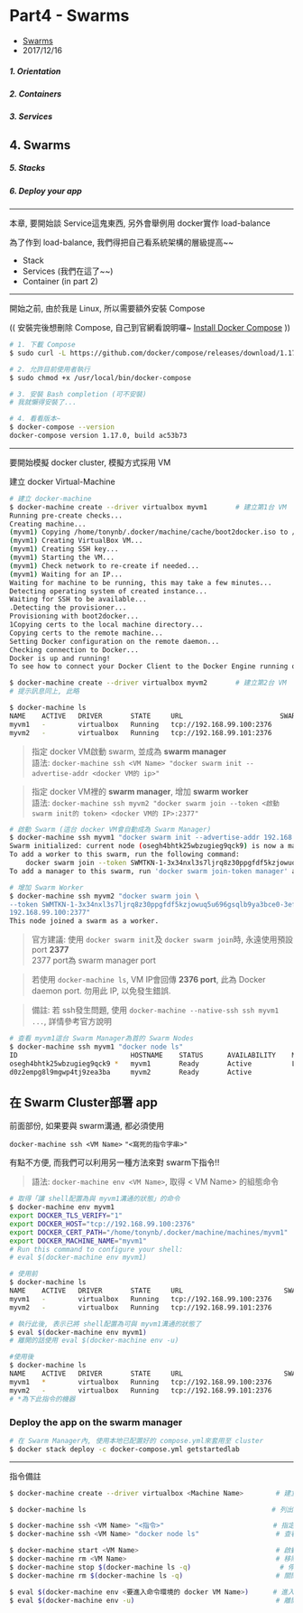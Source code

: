 # Part4 - Swarms
- [Swarms](https://docs.docker.com/get-started/part4/)
- 2017/12/16

##### 1. Orientation 
##### 2. Containers 
##### 3. Services
## 4. Swarms 
##### 5. Stacks 
##### 6. Deploy your app

---

本章, 要開始談 Service這鬼東西, 另外會舉例用 docker實作 load-balance

為了作到 load-balance, 我們得把自己看系統架構的層級提高~~
- Stack
- Services (我們在這了~~)
- Container (in part 2)


---

開始之前, 由於我是 Linux, 所以需要額外安裝 Compose

(( 安裝完後想刪除 Compose, 自己到官網看說明囉~ [Install Docker Compose](https://docs.docker.com/compose/install/#uninstallation) ))

```sh
# 1. 下載 Compose
$ sudo curl -L https://github.com/docker/compose/releases/download/1.17.0/docker-compose-`uname -s`-`uname -m` -o /usr/local/bin/docker-compose

# 2. 允許目前使用者執行
$ sudo chmod +x /usr/local/bin/docker-compose

# 3. 安裝 Bash completion (可不安裝)
# 我就懶得安裝了...

# 4. 看看版本~
$ docker-compose --version
docker-compose version 1.17.0, build ac53b73
```

---

要開始模擬 docker cluster, 模擬方式採用 VM

建立 docker Virtual-Machine
```sh
# 建立 docker-machine
$ docker-machine create --driver virtualbox myvm1       # 建立第1台 VM
Running pre-create checks...
Creating machine...
(myvm1) Copying /home/tonynb/.docker/machine/cache/boot2docker.iso to /home/tonynb/.docker/machine/machines/myvm1/boot2docker.iso...
(myvm1) Creating VirtualBox VM...
(myvm1) Creating SSH key...
(myvm1) Starting the VM...
(myvm1) Check network to re-create if needed...
(myvm1) Waiting for an IP...
Waiting for machine to be running, this may take a few minutes...
Detecting operating system of created instance...
Waiting for SSH to be available...
.Detecting the provisioner...
Provisioning with boot2docker...
1Copying certs to the local machine directory...
Copying certs to the remote machine...
Setting Docker configuration on the remote daemon...
Checking connection to Docker...
Docker is up and running!
To see how to connect your Docker Client to the Docker Engine running on this virtual machine, run: docker-machine env myvm1

$ docker-machine create --driver virtualbox myvm2       # 建立第2台 VM
# 提示訊息同上, 此略

$ docker-machine ls
NAME    ACTIVE   DRIVER       STATE     URL                        SWARM   DOCKER        ERRORS
myvm1   -        virtualbox   Running   tcp://192.168.99.100:2376          v17.09.1-ce
myvm2   -        virtualbox   Running   tcp://192.168.99.101:2376          v17.09.1-ce
```

> 指定 docker VM啟動 swarm, 並成為 **swarm manager** <br />
  語法: `docker-machine ssh <VM Name> "docker swarm init --advertise-addr <docker VM的 ip>"`

> 指定 docker VM裡的 **swarm manager**, 增加 **swarm worker** <br />
  語法: `docker-machine ssh myvm2 "docker swarm join --token <啟動 swarm init的 token> <docker VM的 IP>:2377"`
```sh
# 啟動 Swarm (這台 docker VM會自動成為 Swarm Manager)
$ docker-machine ssh myvm1 "docker swarm init --advertise-addr 192.168.99.100"
Swarm initialized: current node (osegh4bhtk25wbzugieg9qck9) is now a manager.
To add a worker to this swarm, run the following command:
    docker swarm join --token SWMTKN-1-3x34nxl3s7ljrq8z30ppgfdf5kzjowuq5u696gsqlb9ya3bce0-3ef8c24650bc863byqj8irwxh 192.168.99.100:2377
To add a manager to this swarm, run 'docker swarm join-token manager' and follow the instructions.

# 增加 Swarm Worker
$ docker-machine ssh myvm2 "docker swarm join \
--token SWMTKN-1-3x34nxl3s7ljrq8z30ppgfdf5kzjowuq5u696gsqlb9ya3bce0-3ef8c24650bc863byqj8irwxh \
192.168.99.100:2377"
This node joined a swarm as a worker.
```
> 官方建議: 使用 `docker swarm init`及 `docker swarm join`時, 永遠使用預設 port **2377**<br />
  2377 port為 swarm manager port

> 若使用 `docker-machine ls`, VM IP會回傳 **2376 port**, 此為 Docker daemon port. 勿用此 IP, 以免發生錯誤.

> 備註: 若 ssh發生問題, 使用 `docker-machine --native-ssh ssh myvm1 ...`, 詳情參考官方說明



```sh
# 查看 myvm1這台 Swarm Manager為首的 Swarm Nodes
$ docker-machine ssh myvm1 "docker node ls"
ID                            HOSTNAME    STATUS      AVAILABILITY    MANAGER STATUS
osegh4bhtk25wbzugieg9qck9 *   myvm1       Ready       Active          Leader
d0z2empg8l9mgwp4tj9zea3ba     myvm2       Ready       Active
```

## 在 Swarm Cluster部署 app


前面部份, 如果要與 swarm溝通, 都必須使用

`docker-machine ssh <VM Name>` `"<寫死的指令字串>"`

有點不方便, 而我們可以利用另一種方法來對 swarm下指令!!
> 語法: `docker-machine env <VM Name>`, 取得 < VM Name> 的組態命令

```sh
# 取得「讓 shell配置為與 myvm1溝通的狀態」的命令
$ docker-machine env myvm1
export DOCKER_TLS_VERIFY="1"
export DOCKER_HOST="tcp://192.168.99.100:2376"
export DOCKER_CERT_PATH="/home/tonynb/.docker/machine/machines/myvm1"
export DOCKER_MACHINE_NAME="myvm1"
# Run this command to configure your shell:
# eval $(docker-machine env myvm1)

# 使用前
$ docker-machine ls
NAME    ACTIVE   DRIVER       STATE     URL                         SWARM   DOCKER        ERRORS
myvm1   -        virtualbox   Running   tcp://192.168.99.100:2376           v17.09.1-ce
myvm2   -        virtualbox   Running   tcp://192.168.99.101:2376           v17.09.1-ce

# 執行此後, 表示已將 shell配置為可與 myvm1溝通的狀態了
$ eval $(docker-machine env myvm1)
# 離開的話使用 eval $(docker-machine env -u)

#使用後
$ docker-machine ls
NAME    ACTIVE   DRIVER       STATE     URL                         SWARM   DOCKER        ERRORS
myvm1   *        virtualbox   Running   tcp://192.168.99.100:2376           v17.09.1-ce
myvm2   -        virtualbox   Running   tcp://192.168.99.101:2376           v17.09.1-ce
# *為下此指令的機器
```

### Deploy the app on the swarm manager

```sh
# 在 Swarm Manager內, 使用本地已配置好的 compose.yml來套用至 cluster
$ docker stack deploy -c docker-compose.yml getstartedlab


```





---

指令備註

```sh
$ docker-machine create --driver virtualbox <Machine Name>        # 建立 docker VM

$ docker-machine ls                                              # 列出所有 docker VM及其相關資訊

$ docker-machine ssh <VM Name> "<指令>"                           # 指定<VM Name>, 執行<指令>
$ docker-machine ssh <VM Name> "docker node ls"                   # 查看<VM Name>這台Swarm Manager裡的 Swarm Nodes

$ docker-machine start <VM Name>                                  # 啟動 stopping的 VM
$ docker-machine rm <VM Name>                                     # 移除 docker VM
$ docker-machine stop $(docker-machine ls -q)                      # 停止所有 running的 VMs
$ docker-machine rm $(docker-machine ls -q)                       # 關閉所有 VMs

$ eval $(docker-machine env <要進入命令環境的 docker VM Name>)      # 進入 docker VM命令環境
$ eval $(docker-machine env -u)                                   # 離開 docker VM命令環境

```